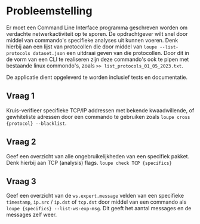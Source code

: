 <!--
Author: Mark Westerweel
Student number : 500836508
 -->

# Probleemstelling

Er moet een Command Line Interface programma geschreven worden om verdachte netwerkactiviteit op te sporen. De opdrachtgever wilt snel door middel van commando's specifieke analyses uit kunnen voeren. Denk hierbij aan een lijst van protocollen die door middel van `loupe --list-protocols dataset.json` een uitdraai geven van die protocollen. Door dit in de vorm van een CLI te realiseren zijn deze commando's ook te pipen met bestaande linux commondo's, zoals `>> list_protocols_01_05_2023.txt`.

De applicatie dient opgeleverd te worden inclusief tests en documentatie.

## Vraag 1

Kruis-verifieer specifieke TCP/IP addressen met bekende kwaadwillende, of gewhiteliste adressen door een commando te gebruiken zoals `loupe cross {protocol} --blacklist`.

## Vraag 2

Geef een overzicht van alle ongebruikelijkheden van een specifiek pakket. Denk hierbij aan TCP (analysis) flags. `loupe check TCP {specifics}`

## Vraag 3

Geef een overzicht van de `ws.expert.message` velden van een specifieke `timestamp`, `ip.src` / `ip.dst` of `tcp.dst` door middel van een commando als `loupe {specifics} --list-ws-exp-msg`. Dit geeft het aantal messages en de messages zelf weer.
